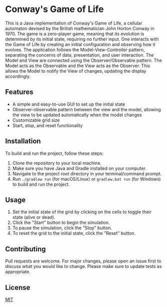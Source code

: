 # Conway's Game of Life

This is a Java implementation of Conway's Game of Life, a cellular automaton devised by the British mathematician John Horton Conway in 1970. The game is a zero-player game, meaning that its evolution is determined by its initial state, requiring no further input. One interacts with the Game of Life by creating an initial configuration and observing how it evolves.
The application follows the Model-View-Controller pattern, separating the concerns of data, presentation, and user interaction.
The Model and View are connected using the Observer/Observable pattern. The Model acts as the Observable and the View acts as the Observer. This allows the Model to notify the View of changes, updating the display accordingly.
## Features

- A simple and easy-to-use GUI to set up the initial state
- Observer-observable pattern between the view and the model, allowing the view to be updated automatically when the model changes
- Customizable grid size
- Start, stop, and reset functionality

## Installation

To build and run the project, follow these steps:

1. Clone the repository to your local machine.
2. Make sure you have Java and Gradle installed on your computer.
3. Navigate to the project root directory in your terminal/command prompt.
4. Run `./gradlew run` (for macOS/Linux) or `gradlew.bat run` (for Windows) to build and run the project.

## Usage

1. Set the initial state of the grid by clicking on the cells to toggle their state (alive or dead).
2. Click the "Start" button to begin the simulation.
3. To pause the simulation, click the "Stop" button.
4. To reset the grid to the initial state, click the "Reset" button.

## Contributing

Pull requests are welcome. For major changes, please open an issue first to discuss what you would like to change. Please make sure to update tests as appropriate.

## License

[MIT](https://github.com/SverreNystad/game-of-Life/blob/master/LICENSE)
